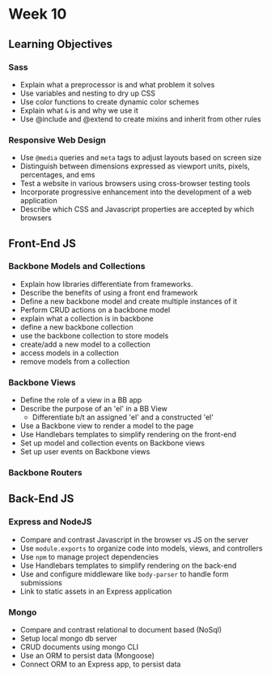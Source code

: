 # Week 10

## Learning Objectives

### Sass

- Explain what a preprocessor is and what problem it solves
- Use variables and nesting to dry up CSS
- Use color functions to create dynamic color schemes
- Explain what `&` is and why we use it
- Use @include and @extend to create mixins and inherit from other rules

### Responsive Web Design

- Use `@media` queries and `meta` tags to adjust layouts based on screen size
- Distinguish between dimensions expressed as viewport units, pixels, percentages, and ems
- Test a website in various browsers using cross-browser testing tools
- Incorporate progressive enhancement into the development of a web application
- Describe which CSS and Javascript properties are accepted by which browsers

## Front-End JS

### Backbone Models and Collections
- Explain how libraries differentiate from frameworks.
- Describe the benefits of using a front end framework
- Define a new backbone model and create multiple instances of it
- Perform CRUD actions on a backbone model
- explain what a collection is in backbone
- define a new backbone collection
- use the backbone collection to store models
- create/add a new model to a collection
- access models in a collection
- remove models from a collection

### Backbone Views

* Define the role of a view in a BB app
* Describe the purpose of an 'el' in a BB View
  * Differentiate b/t an assigned 'el' and a constructed 'el'
* Use a Backbone view to render a model to the page
* Use Handlebars templates to simplify rendering on the front-end
* Set up model and collection events on Backbone views
* Set up user events on Backbone views

### Backbone Routers

## Back-End JS

### Express and NodeJS

- Compare and contrast Javascript in the browser vs JS on the server
- Use `module.exports` to organize code into models, views, and controllers
- Use `npm` to manage project dependencies
- Use Handlebars templates to simplify rendering on the back-end
- Use and configure middleware like `body-parser` to handle form submissions
- Link to static assets in an Express application

### Mongo

- Compare and contrast relational to document based (NoSql)
- Setup local mongo db server
- CRUD documents using mongo CLI
- Use an ORM to persist data (Mongoose)
- Connect ORM to an Express app, to persist data
